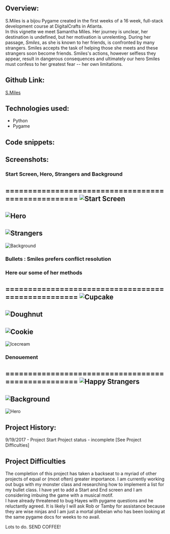 ## Overview:

S.Miles is a bijou Pygame created in the first weeks of a 16 week, full-stack development course at DigitalCrafts in Atlanta.  
In this vignette we meet Samantha Miles. Her journey is unclear, her destination is undefined, but her motivation is unrelenting. During her passage, _Smiles_, as she is known to her friends, is confronted by many strangers. Smiles accepts the task of helping those she meets and these strangers soon become friends. Smiles's actions, however selfless they appear, result in dangerous consequences and ultimately our hero Smiles must confess to her greatest fear -- her own limitations. 


## Github Link:
[S.Miles](https://github.com/ValerieThoma/S.Miles)


## Technologies used:
* Python 
* Pygame


## Code snippets:


## Screenshots:

### Start Screen, Hero, Strangers and Background
===================================================
![Start Screen](images/start_screen.png)
---------------------------------------------------
![Hero](images/hero_sunny.png)
---------------------------------------------------
![Strangers](images/ghost_dark.png)
---------------------------------------------------
![Background](images/bg.png)

### Bullets : Smiles prefers conflict resolution
### Here our some of her methods
===================================================
![Cupcake](images/cupcake.png)
---------------------------------------------------
![Doughnut](images/doughnut.png)
---------------------------------------------------
![Cookie](images/cookie.png)
---------------------------------------------------
![Icecream](images/icecream.png)

### Denouement
===================================================
![Happy Strangers](images/ghost_sunny.png)
---------------------------------------------------
![Background](images/bg_sunny.png)
---------------------------------------------------
![Hero](images/hero_dark.png)


## Project History:

9/19/2017 - Project Start
Project status - incomplete [See Project Difficulties] 

## Project Difficulties

The completion of this project has taken a backseat to a myriad of other projects of equal or (most often) greater importance. 
I am currently working out bugs with my monster class and researching how to implement a list for my bullet class. I have yet to add a Start and End screen and I am considering imbuing the game with a musical motif.  
I have already threatened to bug Hayes with pygame questions and he reluctantly agreed. It is likely I will ask Rob or Tamby for assistance because they are wise ninjas and I am just a mortal plebeian who has been looking at the same pygame docs for weeks to no avail.   

Lots to do. SEND COFFEE! 


